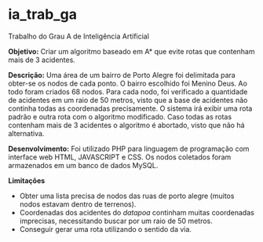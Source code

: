 # ia_trab_ga
Trabalho do Grau A de Inteligência Artificial

**Objetivo:**
Criar um algoritmo baseado em A\* que evite rotas que contenham mais de 3 acidentes.

**Descrição:**
Uma área de um bairro de Porto Alegre foi delimitada para obter-se os nodos de cada ponto. O bairro escolhido foi Menino Deus. Ao todo foram criados 68 nodos. Para cada nodo, foi verificado a quantidade de acidentes em um raio de 50 metros, visto que a base de acidentes não continha todas as coordenadas precisamente. O sistema irá exibir uma rota padrão e outra rota com o algoritmo modificado. Caso todas as rotas contenham mais de 3 acidentes o algoritmo é abortado, visto que não há alternativa.

**Desenvolvimento:**
Foi utilizado PHP para linguagem de programação com interface web HTML, JAVASCRIPT e CSS. Os nodos coletados foram armazenados em um banco de dados MySQL.

**Limitações**
- Obter uma lista precisa de nodos das ruas de porto alegre (muitos nodos estavam dentro de terrenos).
- Coordenadas dos acidentes do *datapoa* continham muitas coordenadas imprecisas, necessitando buscar por um raio de 50 metros.
- Conseguir gerar uma rota utilizando o sentido da via.
